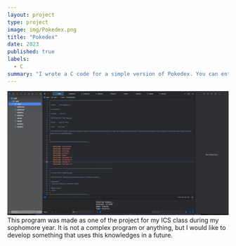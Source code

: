 ```yaml
---
layout: project
type: project
image: img/Pokedex.png
title: "Pokedex"
date: 2023
published: true
labels:
  - C
summary: "I wrote a C code for a simple version of Pokedex. You can enter the name of pokemon, nicknames, weight and etc. to be printed to console later."
---
```

<div class="text-center p-4">
  <img width="600px" src="../img/Pokedex_Code.png" class="img-thumbnail" >
</div>
This program was made as one of the project for my ICS class during my sophomore year.
It is not a complex program or anything, but I would like to develop something that uses this knowledges in a future.
